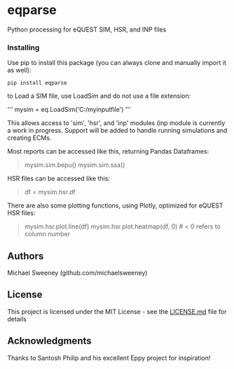 # eqparse

Python processing for eQUEST SIM, HSR, and INP files

### Installing

Use pip to install this package (you can always clone and manually import it as well):

```
pip install eqparse
```

to Load a SIM file, use LoadSim and do not use a file extension:

'''
mysim = eq.LoadSim('C:/myinputfile')
'''

This allows access to 'sim', 'hsr', and 'inp' modules (inp module is currently a work in progress. Support will be added to handle running simulations and creating ECMs.

Most reports can be accessed like this, returning Pandas Dataframes:


>mysim.sim.bepu()
>mysim.sim.ssa()


HSR files can be accessed like this:


>df = mysim.hsr.df



There are also some plotting functions, using Plotly, optimized for eQUEST HSR files:

>mysim.hsr.plot.line(df)
>mysim.hsr.plot.heatmap(df, 0) # < 0 refers to column number


## Authors

Michael Sweeney (github.com/michaelsweeney)

## License

This project is licensed under the MIT License - see the [LICENSE.md](LICENSE.md) file for details

## Acknowledgments

Thanks to Santosh Philip and his excellent Eppy project for inspiration!
